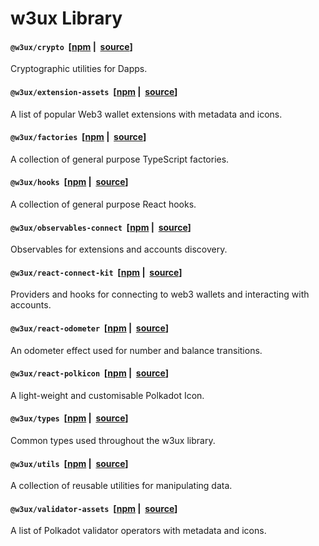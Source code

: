 # w3ux Library

#### `@w3ux/crypto`&nbsp; [[npm](https://www.npmjs.com/package/@w3ux/crypto)&nbsp;|&nbsp; [source](https://github.com/w3ux/w3ux-library/tree/main/library/crypto)]

Cryptographic utilities for Dapps.

#### `@w3ux/extension-assets`&nbsp; [[npm](https://www.npmjs.com/package/@w3ux/extension-assets)&nbsp;|&nbsp; [source](https://github.com/w3ux/w3ux-library/tree/main/library/extension-assets)]

A list of popular Web3 wallet extensions with metadata and icons.

#### `@w3ux/factories`&nbsp; [[npm](https://www.npmjs.com/package/@w3ux/factories)&nbsp;|&nbsp; [source](https://github.com/w3ux/w3ux-library/tree/main/library/factories)]

A collection of general purpose TypeScript factories.

#### `@w3ux/hooks`&nbsp; [[npm](https://www.npmjs.com/package/@w3ux/hooks)&nbsp;|&nbsp; [source](https://github.com/w3ux/w3ux-library/tree/main/library/hooks)]

A collection of general purpose React hooks.

#### `@w3ux/observables-connect`&nbsp; [[npm](https://www.npmjs.com/package/@w3ux/observables-connect)&nbsp;|&nbsp; [source](https://github.com/w3ux/w3ux-library/tree/main/library/observables-connect)]

Observables for extensions and accounts discovery.

#### `@w3ux/react-connect-kit`&nbsp; [[npm](https://www.npmjs.com/package/@w3ux/react-connect-kit)&nbsp;|&nbsp; [source](https://github.com/w3ux/w3ux-library/tree/main/library/react-connect-kit)]

Providers and hooks for connecting to web3 wallets and interacting with accounts.

#### `@w3ux/react-odometer`&nbsp; [[npm](https://www.npmjs.com/package/@w3ux/react-odometer)&nbsp;|&nbsp; [source](https://github.com/w3ux/w3ux-library/tree/main/library/react-odometer)]

An odometer effect used for number and balance transitions.

#### `@w3ux/react-polkicon`&nbsp; [[npm](https://www.npmjs.com/package/@w3ux/react-polkicon)&nbsp;|&nbsp; [source](https://github.com/w3ux/w3ux-library/tree/main/library/react-polkicon)]

A light-weight and customisable Polkadot Icon.

#### `@w3ux/types`&nbsp; [[npm](https://www.npmjs.com/package/@w3ux/types)&nbsp;|&nbsp; [source](https://github.com/w3ux/w3ux-library/tree/main/library/types)]

Common types used throughout the w3ux library.

#### `@w3ux/utils`&nbsp; [[npm](https://www.npmjs.com/package/@w3ux/utils)&nbsp;|&nbsp; [source](https://github.com/w3ux/w3ux-library/tree/main/library/utils)]

A collection of reusable utilities for manipulating data.

#### `@w3ux/validator-assets`&nbsp; [[npm](https://www.npmjs.com/package/@w3ux/validator-assets)&nbsp;|&nbsp; [source](https://github.com/w3ux/w3ux-library/tree/main/library/validator-assets)]

A list of Polkadot validator operators with metadata and icons.
